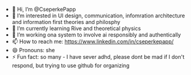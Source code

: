 - 👋 Hi, I’m @CseperkePapp
- 👀 I’m interested in UI design, communication, infomration architecture and information first theories and philosphy
- 🌱 I’m currently learning Rive and theoretical physics
- 💞️ I’m working ona system to involve ai responsibly and authentically
- 📫 How to reach me: https://www.linkedin.com/in/cseperkepapp/
- 😄 Pronouns: she
- ⚡ Fun fact: so many - I have sever adhd, please dont be mad if I don't respond, but trying to use github for organizing
<!---
CseperkePapp/CseperkePapp is a ✨ special ✨ repository because its `README.md` (this file) appears on your GitHub profile.
You can click the Preview link to take a look at your changes.
--->
